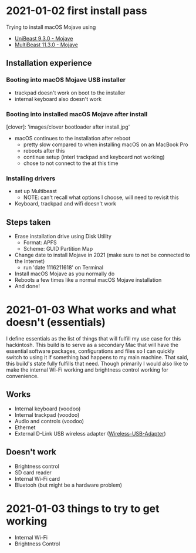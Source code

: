 # 2021-01-02 first install pass

Trying to install macOS Mojave using 
- [UniBeast 9.3.0 - Mojave](https://www.tonymacx86.com/resources/unibeast-9-3-0-mojave.449/)
- [MultiBeast 11.3.0 - Mojave](https://www.tonymacx86.com/resources/multibeast-11-3-0-mojave.430/)

## Installation experience
### Booting into macOS Mojave USB installer
- trackpad doesn't work on boot to the installer
- internal keyboard also doesn't work
### Booting into installed macOS Mojave after install
[clover]: 'images/clover bootloader after install.jpg'
- macOS continues to the installation after reboot
  - pretty slow compared to when installing macOS on an MacBook Pro
  - reboots after this
  - continue setup (interl trackpad and keyboard not working)
  -  chose to not connect to the at this time
### Installing drivers
-  set up Multibeast
   -  NOTE: can't recall what options I choose, will need to revisit this
- Keyboard, trackpad and wifi doesn't work


## Steps taken
- Erase installation drive using Disk Utility
  - Format: APFS
  - Scheme: GUID Partition Map
- Change date to install Mojave in 2021 (make sure to not be connected to the Internet)
  - run 'date 1116211618' on Terminal
- Install macOS Mojave as you normally do
- Reboots a few times like a normal macOS Mojave installation
- And done!

# 2021-01-03 What works and what doesn't (essentials)

I define essentials as the list of things that will fulfill my use case for this hackintosh. This build is to serve as a secondary Mac that will have the essential software packages, configurations and files so I can quickly switch to using it if something bad happens to my main machine. That said, this build's state fully fulfills that need. Though primarily I would also like to make the internal Wi-Fi working and brightness control working for convenience. 

## Works
- Internal keyboard (voodoo)
- Internal trackpad (voodoo)
- Audio and controls (voodoo)
- Ethernet
- External D-Link USB wireless adapter ([Wireless-USB-Adapter](https://github.com/chris1111/Wireless-USB-Adapter))

## Doesn't work
- Brightness control
- SD card reader
- Internal Wi-Fi card
- Bluetooh (but might be a hardware problem)

# 2021-01-03 things to try to get working
- Internal Wi-Fi
- Brightness Control